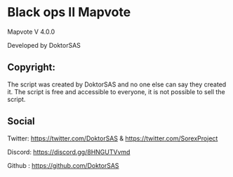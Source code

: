 # Black ops II Mapvote
Mapvote V 4.0.0

Developed by DoktorSAS

## Copyright:
The script was created by DoktorSAS and no one else can say they created it. The script is free and accessible to everyone, it is not possible to sell the script.

## Social

Twitter: https://twitter.com/DoktorSAS & https://twitter.com/SorexProject

Discord: https://discord.gg/8HNGUTVvmd

Github : https://github.com/DoktorSAS
